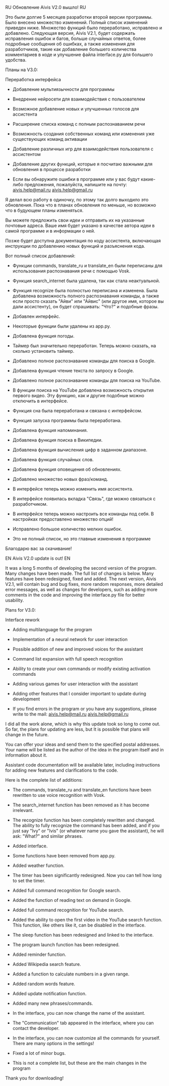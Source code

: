 RU  Обновление Aivis V2.0 вышло!   RU

Это были долгие 5 месяцев разработки второй версии программы. Было внесено множество изменений. Полный список изменений приведен ниже. Множество функций было переработано, исправлено и добавлено. Следующая версия, Aivis V2.1, будет содержать исправления ошибок и багов, больше случайных ответов, более подробные сообщения об ошибках, а также изменения для разработчиков, такие как добавление большего количества комментариев в коде и улучшение файла interface.py для большего удобства.

Планы на V3.0:

Переработка интерфейса
- Добавление мультиязычности для программы
- Внедрение нейросети для взаимодействия с пользователем
- Возможное добавление новых и улучшенных голосов для ассистента
- Расширение списка команд с полным распознаванием речи
- Возможность создания собственных команд или изменения уже существующих команд активации
- Добавление различных игр для взаимодействия пользователя с ассистентом
- Добавление других функций, которые я посчитаю важными для обновления в процессе разработки

- Если вы обнаружите ошибки в программе или у вас будут какие-либо предложения, пожалуйста, напишите на почту:
aivis.help@mail.ru
aivis.help@gmail.ru

Я делал всю работу в одиночку, по этому так долго выходило это обновления. Пока что в планах обновления по меньше, но
возможно что в будующем планы изменяться.

Вы можете предложить свои идеи и отправить их на указанные почтовые адреса. Ваше имя будет указано в качестве автора идеи в
самой программе и в информации о ней.

Позже будет доступна документация по коду ассистента, включающая инструкции по добавлению новых функций и разъяснения кода.

Вот полный список добавлений:

- Функции commands, translate_ru и translate_en были переписаны для использования распознавания речи с помощью Vosk.
- Функция search_internet была удалена, так как стала неактуальной.
- Функция recognize была полностью переписана и изменена. Была добавлена возможность полного распознавания команды, а также если просто сказать "Айви" или "Айвис" (или другое имя, которое вы дали ассистенту), он будет спрашивать: "Что?" и подобные фразы.
- Добавлен интерфейс.
- Некоторые функции были удалены из app.py.
- Добавлена функция погоды.
- Таймер был значительно переработан. Теперь можно сказать, на сколько установить таймер.
- Добавлено полное распознавание команды для поиска в Google.
- Добавлена функция чтение текста по запросу в Google.
- Добавлено полное распознавание команды для поиска на YouTube.
- В функции поиска на YouTube добавлена возможность открытия первого видео. Эту функцию, как и другие подобные можно отключить в интерфейсе.
- Функция сна была переработана и связана с интерфейсом.
- Функция запуска программы была переработана.
- Добавлена функция напоминания.
- Добавлена функция поиска в Википедии.
- Добавлена функция вычисления цифр в заданном диапазоне.
- Добавлена функция случайных слов.
- Добавлена функция оповещения об обновлениях.
- Добавлено множество новых фраз/команд.
- В интерфейсе теперь можно изменить имя ассистента.
- В интерфейсе появилась вкладка "Связь", где можно связаться с разработчиком.
- В интерфейсе теперь можно настроить все команды под себя. В настройках предоставлено множество опций!
- Исправлено большое количество мелких ошибок.

- Это не полный список, но это главные изменения в программе

Благодарю вас за скачивание!

EN Aivis V2.0 update is out! EN

It was a long 5 months of developing the second version of the program. Many changes have been made. The full list of changes is below. Many features have been redesigned, fixed and added. The next version, Aivis V2.1, will contain bug and bug fixes, more random responses, more detailed error messages, as well as changes for developers, such as adding more comments in the code and improving the interface.py file for better usability.

Plans for V3.0:

Interface rework
- Adding multilanguage for the program
- Implementation of a neural network for user interaction
- Possible addition of new and improved voices for the assistant
- Command list expansion with full speech recognition
- Ability to create your own commands or modify existing activation commands
- Adding various games for user interaction with the assistant
- Adding other features that I consider important to update during development

- If you find errors in the program or you have any suggestions, please write to the mail:
aivis.help@mail.ru
aivis.help@gmail.ru

I did all the work alone, which is why this update took so long to come out. So far, the plans for updating are less, but
It is possible that plans will change in the future.

You can offer your ideas and send them to the specified postal addresses. Your name will be listed as the author of the idea in
the program itself and in information about it.

Assistant code documentation will be available later, including instructions for adding new features and clarifications to the code.

Here is the complete list of additions:

- The commands, translate_ru and translate_en functions have been rewritten to use voice recognition with Vosk.
- The search_internet function has been removed as it has become irrelevant.
- The recognize function has been completely rewritten and changed. The ability to fully recognize the command has been added, and if you just say "Ivy" or "Ivis" (or whatever name you gave the assistant), he will ask: "What?" and similar phrases.
- Added interface.
- Some functions have been removed from app.py.
- Added weather function.
- The timer has been significantly redesigned. Now you can tell how long to set the timer.
- Added full command recognition for Google search.
- Added the function of reading text on demand in Google.
- Added full command recognition for YouTube search.
- Added the ability to open the first video in the YouTube search function. This function, like others like it, can be disabled in the interface.
- The sleep function has been redesigned and linked to the interface.
- The program launch function has been redesigned.
- Added reminder function.
- Added Wikipedia search feature.
- Added a function to calculate numbers in a given range.
- Added random words feature.
- Added update notification function.
- Added many new phrases/commands.
- In the interface, you can now change the name of the assistant.
- The "Communication" tab appeared in the interface, where you can contact the developer.
- In the interface, you can now customize all the commands for yourself. There are many options in the settings!
- Fixed a lot of minor bugs.

- This is not a complete list, but these are the main changes in the program

Thank you for downloading!
